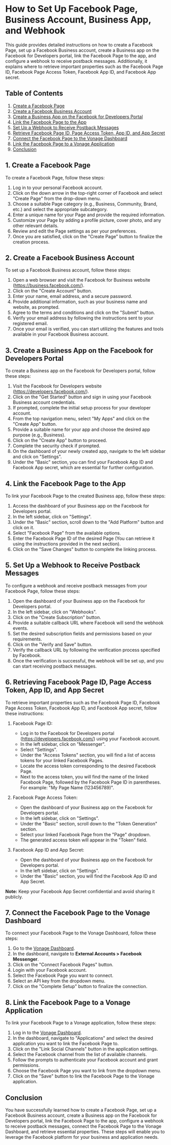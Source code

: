 # How to Set Up Facebook Page, Business Account, Business App, and Webhook

This guide provides detailed instructions on how to create a Facebook Page, set up a Facebook Business account, create a Business app on the Facebook for Developers portal, link the Facebook Page to the app, and configure a webhook to receive postback messages. Additionally, it explains where to retrieve important properties such as the Facebook Page ID, Facebook Page Access Token, Facebook App ID, and Facebook App secret.

## Table of Contents

1. [Create a Facebook Page](#1-create-a-facebook-page)
2. [Create a Facebook Business Account](#2-create-a-facebook-business-account)
3. [Create a Business App on the Facebook for Developers Portal](#3-create-a-business-app-on-the-facebook-for-developers-portal)
4. [Link the Facebook Page to the App](#4-link-the-facebook-page-to-the-app)
5. [Set Up a Webhook to Receive Postback Messages](#5-set-up-a-webhook-to-receive-postback-messages)
6. [Retrieve Facebook Page ID, Page Access Token, App ID, and App Secret](#6-retrieving-facebook-page-id-page-access-token-app-id-and-app-secret)
7. [Connect the Facebook Page to the Vonage Dashboard](#7-connect-the-facebook-page-to-the-vonage-dashboard)
8. [Link the Facebook Page to a Vonage Application](#8-link-the-facebook-page-to-a-vonage-application)
9. [Conclusion](#conclusion)

## 1. Create a Facebook Page

To create a Facebook Page, follow these steps:

1. Log in to your personal Facebook account.
2. Click on the down arrow in the top-right corner of Facebook and select "Create Page" from the drop-down menu.
3. Choose a suitable Page category (e.g., Business, Community, Brand, etc.) and select the appropriate subcategory.
4. Enter a unique name for your Page and provide the required information.
5. Customize your Page by adding a profile picture, cover photo, and any other relevant details.
6. Review and edit the Page settings as per your preferences.
7. Once you are satisfied, click on the "Create Page" button to finalize the creation process.

## 2. Create a Facebook Business Account

To set up a Facebook Business account, follow these steps:

1. Open a web browser and visit the Facebook for Business website (https://business.facebook.com/).
2. Click on the "Create Account" button.
3. Enter your name, email address, and a secure password.
4. Provide additional information, such as your business name and website, as prompted.
5. Agree to the terms and conditions and click on the "Submit" button.
6. Verify your email address by following the instructions sent to your registered email.
7. Once your email is verified, you can start utilizing the features and tools available in your Facebook Business account.

## 3. Create a Business App on the Facebook for Developers Portal

To create a Business app on the Facebook for Developers portal, follow these steps:

1. Visit the Facebook for Developers website (https://developers.facebook.com/).
2. Click on the "Get Started" button and sign in using your Facebook Business account credentials.
3. If prompted, complete the initial setup process for your developer account.
4. From the top navigation menu, select "My Apps" and click on the "Create App" button.
5. Provide a suitable name for your app and choose the desired app purpose (e.g., Business).
6. Click on the "Create App" button to proceed.
7. Complete the security check if prompted.
8. On the dashboard of your newly created app, navigate to the left sidebar and click on "Settings".
9. Under the "Basic" section, you can find your Facebook App ID and Facebook App secret, which are essential for further configuration.

## 4. Link the Facebook Page to the App

To link your Facebook Page to the created Business app, follow these steps:

1. Access the dashboard of your Business app on the Facebook for Developers portal.
2. In the left sidebar, click on "Settings".
3. Under the "Basic" section, scroll down to the "Add Platform" button and click on it.
4. Select "Facebook Page" from the available options.
5. Enter the Facebook Page ID of the desired Page (You can retrieve it using the instructions provided in the next section).
6. Click on the "Save Changes" button to complete the linking process.

## 5. Set Up a Webhook to Receive Postback Messages

To configure a webhook and receive postback messages from your Facebook Page, follow these steps:

1. Open the dashboard of your Business app on the Facebook for Developers portal.
2. In the left sidebar, click on "Webhooks".
3. Click on the "Create Subscription" button.
4. Provide a suitable callback URL where Facebook will send the webhook events.
5. Set the desired subscription fields and permissions based on your requirements.
6. Click on the "Verify and Save" button.
7. Verify the callback URL by following the verification process specified by Facebook.
8. Once the verification is successful, the webhook will be set up, and you can start receiving postback messages.

## 6. Retrieving Facebook Page ID, Page Access Token, App ID, and App Secret

To retrieve important properties such as the Facebook Page ID, Facebook Page Access Token, Facebook App ID, and Facebook App secret, follow these instructions:

1. Facebook Page ID:
    - Log in to the Facebook for Developers portal (https://developers.facebook.com/) using your Facebook account.
    - In the left sidebar, click on "Messenger".
    - Select "Settings".
    - Under the "Access Tokens" section, you will find a list of access tokens for your linked Facebook Pages.
    - Locate the access token corresponding to the desired Facebook Page.
    - Next to the access token, you will find the name of the linked Facebook Page, followed by the Facebook Page ID in parentheses. For example: "My Page Name (123456789)".

2. Facebook Page Access Token:
   - Open the dashboard of your Business app on the Facebook for Developers portal.
   - In the left sidebar, click on "Settings".
   - Under the "Basic" section, scroll down to the "Token Generation" section.
   - Select your linked Facebook Page from the "Page" dropdown.
   - The generated access token will appear in the "Token" field.

3. Facebook App ID and App Secret:
   - Open the dashboard of your Business app on the Facebook for Developers portal.
   - In the left sidebar, click on "Settings".
   - Under the "Basic" section, you will find the Facebook App ID and App Secret.

**Note:** Keep your Facebook App Secret confidential and avoid sharing it publicly.

## 7. Connect the Facebook Page to the Vonage Dashboard

To connect your Facebook Page to the Vonage Dashboard, follow these steps:

1. Go to the [Vonage Dashboard](https://dashboard.nexmo.com/).
2. In the dashboard, navigate to **External Accounts > Facebook Messenger**.
3. Click on the "Connect Facebook Pages" button.
4. Login with your Facebook account.
5. Select the Facebook Page you want to connect.
6. Select an API key from the dropdown menu.
7. Click on the "Complete Setup" button to finalize the connection.

## 8. Link the Facebook Page to a Vonage Application

To link your Facebook Page to a Vonage application, follow these steps:

1. Log in to the [Vonage Dashboard](https://dashboard.nexmo.com/).
2. In the dashboard, navigate to "Applications" and select the desired application you want to link the Facebook Page to.
3. Click on the "Link Social Channels" button in the application settings.
4. Select the Facebook channel from the list of available channels.
5. Follow the prompts to authenticate your Facebook account and grant permissions.
6. Choose the Facebook Page you want to link from the dropdown menu.
7. Click on the "Save" button to link the Facebook Page to the Vonage application.

## Conclusion

You have successfully learned how to create a Facebook Page, set up a Facebook Business account, create a Business app on the Facebook for Developers portal, link the Facebook Page to the app, configure a webhook to receive postback messages, connect the Facebook Page to the Vonage Dashboard, and retrieve essential properties. These steps will enable you to leverage the Facebook platform for your business and application needs.
